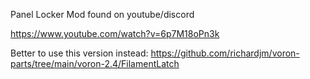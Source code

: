 Panel Locker Mod found on youtube/discord

https://www.youtube.com/watch?v=6p7M18oPn3k


Better to use this version instead:
https://github.com/richardjm/voron-parts/tree/main/voron-2.4/FilamentLatch
